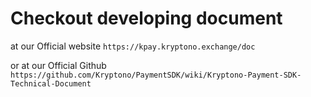 # Checkout developing document

at our Official website `https://kpay.kryptono.exchange/doc`


or at our Official Github `https://github.com/Kryptono/PaymentSDK/wiki/Kryptono-Payment-SDK-Technical-Document`

